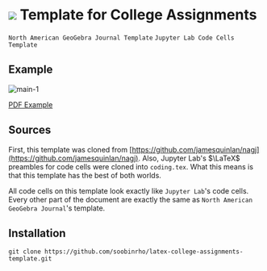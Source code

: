 # <img src="https://render.githubusercontent.com/render/math?math=\LaTeX"> Template for College Assignments
`North American GeoGebra Journal Template` 
`Jupyter Lab Code Cells Template`

## Example
![main-1](https://user-images.githubusercontent.com/19341857/174743079-0a478602-9bb4-480c-99ab-0726a9a4e017.png)

 [PDF Example](main.pdf) 

## Sources
First, this template was cloned from [https://github.com/jamesquinlan/nagj](https://github.com/jamesquinlan/nagj). 
Also, Jupyter Lab's $\LaTeX$ preambles for
code cells were cloned into `coding.tex`.
What this means is that this template has
the best of both worlds. 

All code cells on this template look exactly like `Jupyter Lab`'s
code cells. Every other part of the document
are exactly the same as `North American GeoGebra Journal`'s template.

## Installation


`git clone https://github.com/soobinrho/latex-college-assignments-template.git`


